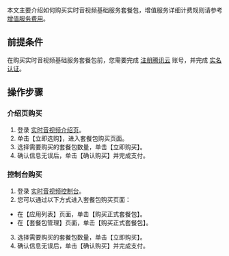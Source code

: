 本文主要介绍如何购买实时音视频基础服务套餐包，增值服务详细计费规则请参考 [增值服务费用](https://cloud.tencent.com/document/product/647/32574)。

## 前提条件
在购买实时音视频基础服务套餐包前，您需要完成 [注册腾讯云](https://cloud.tencent.com/document/product/378/17985) 账号，并完成 [实名认证](https://cloud.tencent.com/document/product/378/3629)。

## 操作步骤
### 介绍页购买
1. 登录 [实时音视频介绍页](https://cloud.tencent.com/product/trtc)。
2. 单击【立即选购】，进入套餐包购买页面。
3. 选择需要购买的套餐包数量，单击【立即购买】。
4. 确认信息无误后，单击【确认购买】并完成支付。

### 控制台购买
1. 登录 [实时音视频控制台](https://console.cloud.tencent.com/rav)。
2. 您可以通过以下方式进入套餐包购买页面：
 - 在【应用列表】页面，单击【购买正式套餐包】。
 - 在【套餐包管理】页面，单击【购买正式套餐包】。
3. 选择需要购买的套餐包数量，单击【立即购买】。
4. 确认信息无误后，单击【确认购买】并完成支付。
